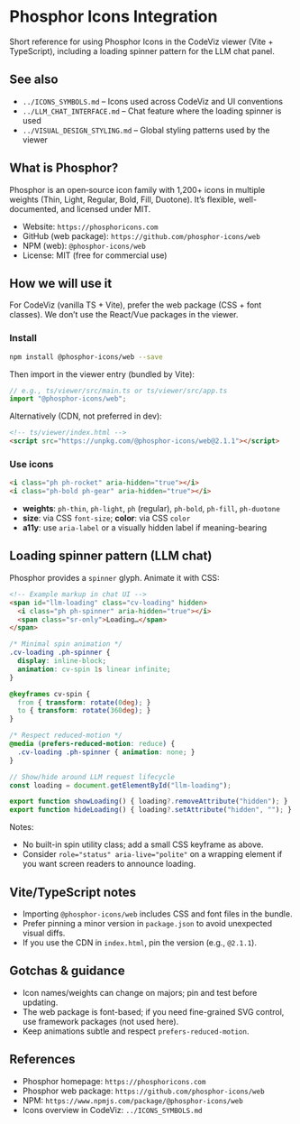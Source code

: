 # Phosphor Icons Integration

Short reference for using Phosphor Icons in the CodeViz viewer (Vite + TypeScript), including a loading spinner pattern for the LLM chat panel.

## See also

- `../ICONS_SYMBOLS.md` – Icons used across CodeViz and UI conventions
- `../LLM_CHAT_INTERFACE.md` – Chat feature where the loading spinner is used
- `../VISUAL_DESIGN_STYLING.md` – Global styling patterns used by the viewer

## What is Phosphor?

Phosphor is an open‑source icon family with 1,200+ icons in multiple weights (Thin, Light, Regular, Bold, Fill, Duotone). It’s flexible, well-documented, and licensed under MIT.

- Website: `https://phosphoricons.com`
- GitHub (web package): `https://github.com/phosphor-icons/web`
- NPM (web): `@phosphor-icons/web`
- License: MIT (free for commercial use)

## How we will use it

For CodeViz (vanilla TS + Vite), prefer the web package (CSS + font classes). We don’t use the React/Vue packages in the viewer.

### Install

```bash
npm install @phosphor-icons/web --save
```

Then import in the viewer entry (bundled by Vite):

```ts
// e.g., ts/viewer/src/main.ts or ts/viewer/src/app.ts
import "@phosphor-icons/web";
```

Alternatively (CDN, not preferred in dev):

```html
<!-- ts/viewer/index.html -->
<script src="https://unpkg.com/@phosphor-icons/web@2.1.1"></script>
```

### Use icons

```html
<i class="ph ph-rocket" aria-hidden="true"></i>
<i class="ph-bold ph-gear" aria-hidden="true"></i>
```

- **weights**: `ph-thin`, `ph-light`, `ph` (regular), `ph-bold`, `ph-fill`, `ph-duotone`
- **size**: via CSS `font-size`; **color**: via CSS `color`
- **a11y**: use `aria-label` or a visually hidden label if meaning-bearing

## Loading spinner pattern (LLM chat)

Phosphor provides a `spinner` glyph. Animate it with CSS:

```html
<!-- Example markup in chat UI -->
<span id="llm-loading" class="cv-loading" hidden>
  <i class="ph ph-spinner" aria-hidden="true"></i>
  <span class="sr-only">Loading…</span>
</span>
```

```css
/* Minimal spin animation */
.cv-loading .ph-spinner {
  display: inline-block;
  animation: cv-spin 1s linear infinite;
}

@keyframes cv-spin {
  from { transform: rotate(0deg); }
  to { transform: rotate(360deg); }
}

/* Respect reduced-motion */
@media (prefers-reduced-motion: reduce) {
  .cv-loading .ph-spinner { animation: none; }
}
```

```ts
// Show/hide around LLM request lifecycle
const loading = document.getElementById("llm-loading");

export function showLoading() { loading?.removeAttribute("hidden"); }
export function hideLoading() { loading?.setAttribute("hidden", ""); }
```

Notes:
- No built-in spin utility class; add a small CSS keyframe as above.
- Consider `role="status" aria-live="polite"` on a wrapping element if you want screen readers to announce loading.

## Vite/TypeScript notes

- Importing `@phosphor-icons/web` includes CSS and font files in the bundle.
- Prefer pinning a minor version in `package.json` to avoid unexpected visual diffs.
- If you use the CDN in `index.html`, pin the version (e.g., `@2.1.1`).

## Gotchas & guidance

- Icon names/weights can change on majors; pin and test before updating.
- The web package is font-based; if you need fine-grained SVG control, use framework packages (not used here).
- Keep animations subtle and respect `prefers-reduced-motion`.

## References

- Phosphor homepage: `https://phosphoricons.com`
- Phosphor web package: `https://github.com/phosphor-icons/web`
- NPM: `https://www.npmjs.com/package/@phosphor-icons/web`
- Icons overview in CodeViz: `../ICONS_SYMBOLS.md`
